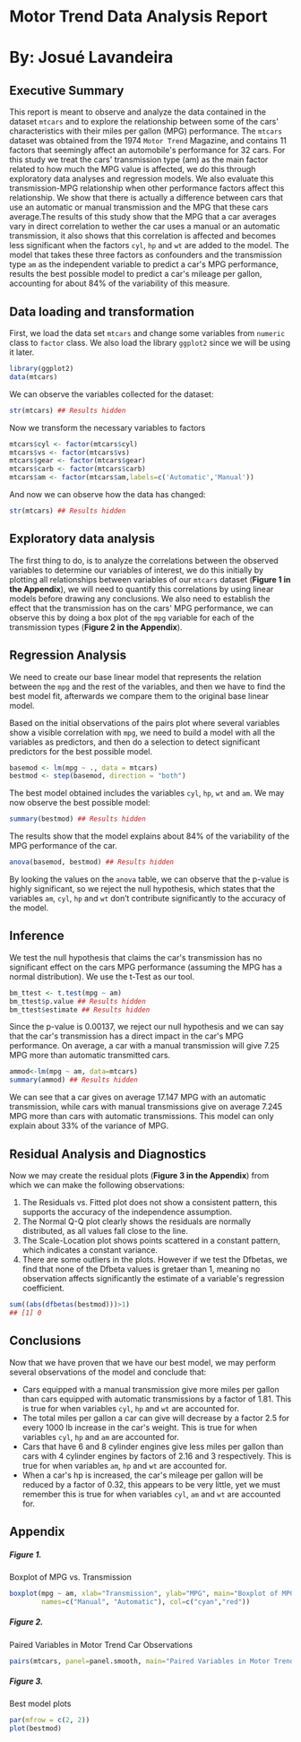 # Motor Trend Data Analysis Report
# By: Josué Lavandeira

## Executive Summary  
This report is meant to observe and analyze the data contained in the dataset `mtcars` and to explore the relationship between some of the cars' characteristics with their miles per gallon (MPG) performance. The `mtcars` dataset was obtained from the 1974 `Motor Trend` Magazine, and contains 11 factors that seemingly affect an automobile's performance for 32 cars. For this study we treat the cars' transmission type (am) as the main factor related to how much the MPG value is affected, we do this through exploratory data analyses and regression models. We also evaluate this transmission-MPG relationship when other performance factors affect this relationship. We show that there is actually a difference between cars that use an automatic or manual transmission and the MPG that these cars average.The results of this study show that the MPG that a car averages vary in direct correlation to wether the car uses a manual or an automatic transmission, it also shows that this correlation is affected and becomes less significant when the factors `cyl`, `hp` and `wt` are added to the model. The model that takes these three factors as confounders and the transmission type `am` as the independent variable to predict a car's MPG performance, results the best possible model to predict a car's mileage per gallon, accounting for about 84% of the variability of this measure.

## Data loading and transformation
First, we load the data set `mtcars` and change some variables from `numeric` class to `factor` class. We also load the library `ggplot2` since we will be using it later. 

```r
library(ggplot2)
data(mtcars)
```
 We can observe the variables collected for the dataset:
```r
str(mtcars) ## Results hidden
```
Now we transform the necessary variables to factors

```r
mtcars$cyl <- factor(mtcars$cyl)
mtcars$vs <- factor(mtcars$vs)
mtcars$gear <- factor(mtcars$gear)
mtcars$carb <- factor(mtcars$carb)
mtcars$am <- factor(mtcars$am,labels=c('Automatic','Manual'))
```
And now we can observe how the data has changed:

```r
str(mtcars) ## Results hidden
```

## Exploratory data analysis
The first thing to do, is to analyze the correlations between the observed variables to determine our variables of interest, we do this initially by plotting all relationships between variables of our `mtcars` dataset (**Figure 1 in the Appendix**), we will need to quantify this correlations by using linear models before drawing any conclusions. We also need to establish the effect that the transmission has on the cars' MPG performance, we can observe this by doing a box plot of the `mpg` variable for each of the transmission types (**Figure 2 in the Appendix**).

## Regression Analysis
We need to create our base linear model that represents the relation between the `mpg` and the rest of the variables, and then we have to find the best model fit, afterwards we compare them to the original base linear model. 

Based on the initial observations of the pairs plot where several variables show a visible correlation with `mpg`, we need to build a model with all the variables as predictors, and then do a selection to detect significant predictors for the best possible model. 

```r
basemod <- lm(mpg ~ ., data = mtcars)
bestmod <- step(basemod, direction = "both")
```
The best model obtained includes the variables `cyl`, `hp`, `wt` and `am`. We may now observe the best possible model:
```r
summary(bestmod) ## Results hidden
```
The results show that the model explains about 84% of the variability of the MPG performance of the car. 

```r
anova(basemod, bestmod) ## Results hidden
```

By looking the values on the `anova` table, we can observe that the p-value is highly significant, so we reject the null hypothesis, which states that the variables `am`, `cyl`, `hp` and `wt` don’t contribute significantly to the accuracy of the model.


## Inference  
We test the null hypothesis that claims the car's transmission has no significant effect on the cars MPG performance (assuming the MPG has a normal distribution). We use the t-Test as our tool.

```r
bm_ttest <- t.test(mpg ~ am)
bm_ttest$p.value ## Results hidden
bm_ttest$estimate ## Results hidden
```
Since the p-value is 0.00137, we reject our null hypothesis and we can say that the car's transmission has a direct impact in the car's MPG performance. On average, a car with a manual transmission will give 7.25 MPG more than automatic transmitted cars.
```r
ammod<-lm(mpg ~ am, data=mtcars)
summary(ammod) ## Results hidden
```
We can see that a car gives on average 17.147 MPG with an automatic transmission, while cars with manual transmissions give on average 7.245 MPG more than cars with automatic transmissions. This model can only explain about 33% of the variance of MPG. 

## Residual Analysis and Diagnostics  
Now we may create the residual plots (**Figure 3 in the Appendix**) from which we can make the following observations:

1. The Residuals vs. Fitted plot does not show a consistent pattern, this supports the accuracy of the independence assumption.  
2. The Normal Q-Q plot clearly shows the residuals are normally distributed, as all values fall close to the line.  
3. The Scale-Location plot shows points scattered in a constant pattern, which indicates a constant variance. 
4. There are some outliers in the plots. However if we test the Dfbetas, we find that none of the Dfbeta values is gretaer than 1, meaning no observation affects significantly the estimate of a variable's regression coefficient.

```r
sum((abs(dfbetas(bestmod)))>1)
## [1] 0
```
## Conclusions

Now that we have proven that we have our best model, we may perform several observations of the model and conclude that:

* Cars equipped with a manual transmission give more miles per gallon than cars equipped with automatic transmissions by a factor of 1.81. This is true for when variables `cyl`, `hp` and `wt` are accounted for.
* The total miles per gallon a car can give will decrease by a factor 2.5  for every 1000 lb increase in the car's weight. This is true for when variables `cyl`, `hp` and `am` are accounted for.
* Cars that have 6 and 8 cylinder engines give less miles per gallon than cars with 4 cylinder engines by factors of 2.16 and 3 respectively. This is true for when variables `am`, `hp` and `wt` are accounted for.
* When a car's hp is increased, the car's mileage per gallon will be reduced by a factor of 0.32, this appears to be very little, yet we must remember this is true for when variables `cyl`, `am` and `wt` are accounted for.



## Appendix  

##### Figure 1. 
Boxplot of MPG vs. Transmission  
```r
boxplot(mpg ~ am, xlab="Transmission", ylab="MPG", main="Boxplot of MPG vs. Transmission", data=mtcars, 
        names=c("Manual", "Automatic"), col=c("cyan","red"))
```

##### Figure 2.
Paired Variables in Motor Trend Car Observations 
```r
pairs(mtcars, panel=panel.smooth, main="Paired Variables in Motor Trend Car Observations")
```

##### Figure 3.
Best model plots  
```r
par(mfrow = c(2, 2))
plot(bestmod)
```
